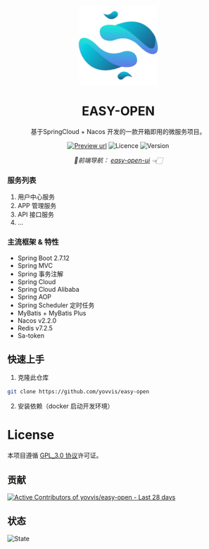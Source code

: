 <div align="center">

<a href="https://github.com/yovvis/easy-open-ui">
  <img width="180" src="./docs/logo.png" alt="Easy Open logo">
</a>

<h1 align="center">EASY-OPEN</h1>
<p align="center">基于SpringCloud + Nacos 开发的一款开箱即用的微服务项目。</p>

<a href="https://open.cuuxx.com" target="_blank"><img alt="Preview url" src="https://img.shields.io/badge/%E9%A2%84%E8%A7%88%E5%9C%B0%E5%9D%80-8A2BE2?color=%2314C9C9"/></a>
<img alt="Licence" src="https://img.shields.io/github/license/yovvis/easy-open" />
<img alt="Version" src="https://img.shields.io/github/package-json/v/yovvis/easy-open/main">


_📌前端导航： <a href="https://github.com/yovvis/easy-open-ui" target="_blank">easy-open-ui</a> 👈🏻_

</div>

### 服务列表
1. 用户中心服务
2. APP 管理服务
3. API 接口服务
4. ...

### 主流框架 & 特性

- Spring Boot 2.7.12
- Spring MVC
- Spring 事务注解
- Spring Cloud
- Spring Cloud Alibaba
- Spring AOP
- Spring Scheduler 定时任务
- MyBatis + MyBatis Plus
- Nacos v2.2.0
- Redis v7.2.5
- Sa-token

## 快速上手

1. 克隆此仓库

```bash
git clone https://github.com/yovvis/easy-open
```

2. 安装依赖（docker 启动开发环境）

# License

本项目遵循 [GPL_3.0 协议](./LICENSE)许可证。

## 贡献
<a href="https://github.com/yovvis/easy-open/graphs/contributors" target="_blank" style="display: block" align="left">
  <picture>
    <source media="(prefers-color-scheme: dark)" srcset="https://next.ossinsight.io/widgets/official/compose-recent-active-contributors/thumbnail.png?repo_id=802714690&limit=30&image_size=auto&color_scheme=dark" width="100%" height="auto">
    <img alt="Active Contributors of yovvis/easy-open - Last 28 days" src="https://next.ossinsight.io/widgets/official/compose-recent-active-contributors/thumbnail.png?repo_id=802714690&limit=30&image_size=auto&color_scheme=light" width="815" height="auto">
  </picture>
</a>

## 状态
![State](https://repobeats.axiom.co/api/embed/1c18cac139c7bd1cbe29916eb6e133083af8681e.svg "Repobeats analytics image")